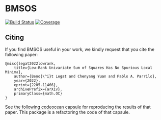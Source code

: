 # BMSOS

[![Build Status](https://github.com/JuliaAlgebra/BMSOS.jl/actions/workflows/ci.yml/badge.svg?branch=main)](https://github.com/JuliaAlgebra/BMSOS.jl/actions/workflows/ci.yml?query=branch%3Amain)
[![Coverage](https://codecov.io/gh/JuliaAlgebra/BMSOS.jl/branch/main/graph/badge.svg)](https://codecov.io/gh/JuliaAlgebra/BMSOS.jl)

## Citing

If you find BMSOS useful in your work, we kindly request that you cite the
following paper:
```
@misc{legat2022lowrank,
    title={Low-Rank Univariate Sum of Squares Has No Spurious Local Minima}, 
    author={Beno{\^i}t Legat and Chenyang Yuan and Pablo A. Parrilo},
    year={2022},
    eprint={2205.11466},
    archivePrefix={arXiv},
    primaryClass={math.OC}
}
```
See [the following codeocean capsule](https://codeocean.com/capsule/8311748/tree/v1) for reproducing the results of that paper.
This package is a refactoring the code of that capsule.

